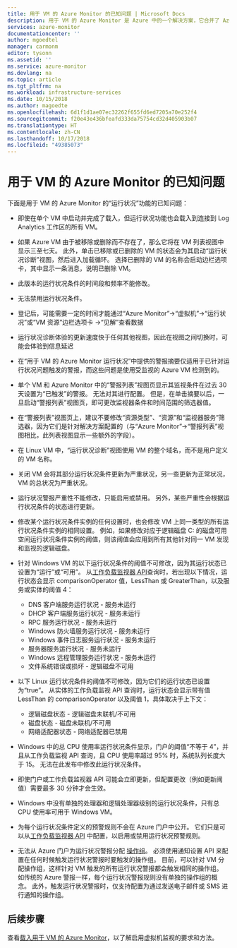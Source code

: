 ```yaml
---
title: 用于 VM 的 Azure Monitor 的已知问题 | Microsoft Docs
description: 用于 VM 的 Azure Monitor 是 Azure 中的一个解决方案，它合并了 Azure VM 操作系统的运行状况和性能监视、应用程序组件及其与其他资源的依赖关系的自动发现功能，并映射这些组件和资源之间的通信。 本文介绍已知问题。
services: azure-monitor
documentationcenter: ''
author: mgoedtel
manager: carmonm
editor: tysonn
ms.assetid: ''
ms.service: azure-monitor
ms.devlang: na
ms.topic: article
ms.tgt_pltfrm: na
ms.workload: infrastructure-services
ms.date: 10/15/2018
ms.author: magoedte
ms.openlocfilehash: 6d1f1d1ae07ec32262f655fd6ed7205a70e252f4
ms.sourcegitcommit: f20e43e436bfeafd333da75754cd32d405903b07
ms.translationtype: HT
ms.contentlocale: zh-CN
ms.lasthandoff: 10/17/2018
ms.locfileid: "49385073"
---
```

# <a name="known-issues-with-azure-monitor-for-vms"></a>用于 VM 的 Azure Monitor 的已知问题

下面是用于 VM 的 Azure Monitor 的“运行状况”功能的已知问题：

- 即使在单个 VM 中启动并完成了载入，但运行状况功能也会载入到连接到 Log Analytics 工作区的所有 VM。
- 如果 Azure VM 由于被移除或删除而不存在了，那么它将在 VM 列表视图中显示三至七天。 此外，单击已移除或已删除的 VM 的状态会为其启动“运行状况诊断”视图，然后进入加载循环。 选择已删除的 VM 的名称会启动边栏选项卡，其中显示一条消息，说明已删除 VM。
- 此版本的运行状况条件的时间段和频率不能修改。 
- 无法禁用运行状况条件。 
- 登记后，可能需要一定的时间才能通过“Azure Monitor”->“虚拟机”->“运行状况”或“VM 资源”边栏选项卡 ->“见解”查看数据
- 运行状况诊断体验的更新速度快于任何其他视图，因此在视图之间切换时，可能会体验到信息延迟  
- 在“用于 VM 的 Azure Monitor 运行状况”中提供的警报摘要仅适用于已针对运行状况问题触发的警报，而这些问题是使用受监视的 Azure VM 检测到的。
- 单个 VM 和 Azure Monitor 中的“警报列表”视图页显示其监视条件在过去 30 天设置为“已触发”的警报。  无法对其进行配置。 但是，在单击摘要以后，一旦启动“警报列表”视图页，即可更改监视器条件和时间范围的筛选器值。
- 在“警报列表”视图页上，建议不要修改“资源类型”、“资源”和“监视器服务”筛选器，因为它们是针对解决方案配置的（与“Azure Monitor”->“警报列表”视图相比，此列表视图显示一些额外的字段）。    
- 在 Linux VM 中，“运行状况诊断”视图使用 VM 的整个域名，而不是用户定义的 VM 名称。
- 关闭 VM 会将其部分运行状况条件更新为严重状况，另一些更新为正常状况，VM 的总状况为严重状况。
- 运行状况警报严重性不能修改，只能启用或禁用。  另外，某些严重性会根据运行状况条件的状态进行更新。
- 修改某个运行状况条件实例的任何设置时，也会修改 VM 上同一类型的所有运行状况条件实例的相同设置。 例如，如果修改对应于逻辑磁盘 C: 的磁盘可用空间运行状况条件实例的阈值，则该阈值会应用到所有其他针对同一 VM 发现和监视的逻辑磁盘。   
- 针对 Windows VM 的以下运行状况条件的阈值不可修改，因为其运行状态已设置为“运行”或“可用”。 从[工作负载监视器 API](https://github.com/Azure/azure-rest-api-specs/tree/master/specification/workloadmonitor/resource-manager)查询时，若出现以下情况，运行状态会显示 comparisonOperator 值，LessThan 或 GreaterThan，以及服务或实体的阈值 4：
   - DNS 客户端服务运行状况 - 服务未运行 
   - DHCP 客户端服务运行状况 - 服务未运行 
   - RPC 服务运行状况 - 服务未运行 
   - Windows 防火墙服务运行状况 - 服务未运行
   - Windows 事件日志服务运行状况 - 服务未运行 
   - 服务器服务运行状况 - 服务未运行 
   - Windows 远程管理服务运行状况 - 服务未运行 
   - 文件系统错误或损坏 - 逻辑磁盘不可用

- 以下 Linux 运行状况条件的阈值不可修改，因为它们的运行状态已设置为“true”。  从实体的工作负载监视 API 查询时，运行状态会显示带有值 LessThan 的 comparisonOperator 以及阈值 1，具体取决于上下文：
   - 逻辑磁盘状态 - 逻辑磁盘未联机/不可用
   - 磁盘状态 - 磁盘未联机/不可用
   - 网络适配器状态 - 网络适配器已禁用  

- Windows 中的总 CPU 使用率运行状况条件显示，门户的阈值“不等于 4”，并且从工作负载监视 API 查询，且 CPU 使用率超过 95% 时，系统队列长度大于 15。 无法在此发布中修改此运行状况条件。  
- 即使门户或工作负载监视器 API 可能会立即更新，但配置更改（例如更新阈值）需要最多 30 分钟才会生效。  
- Windows 中没有单独的处理器和逻辑处理器级别的运行状况条件，只有总 CPU 使用率可用于 Windows VM。  
- 为每个运行状况条件定义的预警规则不会在 Azure 门户中公开。 它们只是可以从[工作负载监视器 API](https://github.com/Azure/azure-rest-api-specs/tree/master/specification/workloadmonitor/resource-manager) 中配置，以启用或禁用运行状况预警规则。  
- 无法从 Azure 门户为运行状况警报分配 [操作组](../monitoring-and-diagnostics/monitoring-action-groups.md)。 必须使用通知设置 API 来配置在任何时候触发运行状况警报时要触发的操作组。 目前，可以针对 VM 分配操作组，这样针对 VM 触发的所有运行状况警报都会触发相同的操作组。 如传统的 Azure 警报一样，每个运行状况警报规则没有单独的操作组的概念。 此外，触发运行状况警报时，仅支持配置为通过发送电子邮件或 SMS 进行通知的操作组。 

## <a name="next-steps"></a>后续步骤
查看[载入用于 VM 的 Azure Monitor](monitoring-vminsights-onboard.md)，以了解启用虚拟机监视的要求和方法。